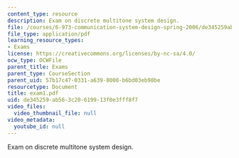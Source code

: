 ```yaml
---
content_type: resource
description: Exam on discrete multitone system design.
file: /courses/6-973-communication-system-design-spring-2006/de345259ab563c20619913f0e3fff8f7_exam1.pdf
file_type: application/pdf
learning_resource_types:
- Exams
license: https://creativecommons.org/licenses/by-nc-sa/4.0/
ocw_type: OCWFile
parent_title: Exams
parent_type: CourseSection
parent_uid: 57b17c47-0331-a639-8000-b6bd03eb98be
resourcetype: Document
title: exam1.pdf
uid: de345259-ab56-3c20-6199-13f0e3fff8f7
video_files:
  video_thumbnail_file: null
video_metadata:
  youtube_id: null
---
```

Exam on discrete multitone system design.